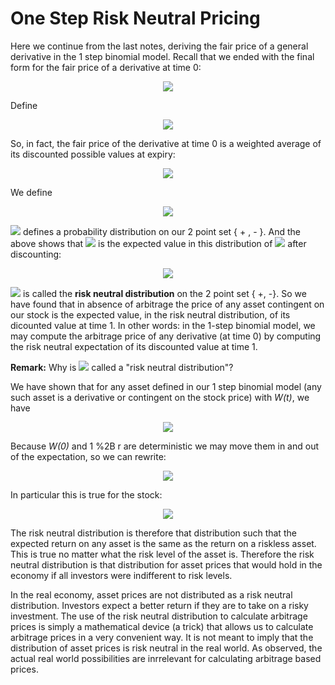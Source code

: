 <h1>One Step Risk Neutral Pricing</h1>
Here we continue from the last notes, deriving the fair price of a general derivative in the 1 step binomial model. Recall that we ended with the final form for the fair price of a derivative at time 0:

<p align="center">
<img src="https://render.githubusercontent.com/render/math?math=D_{0} = \frac{1 %2B r - d}{u - d} \( \frac{D_{1} \( %2B )}{1 %2B r} ) %2B \frac{u - 1 - r}{u - d} \( \frac{D_{1} \( - )}{1 %2B r} )">
</p>

Define

<p align="center">
<img src="https://render.githubusercontent.com/render/math?math=\tilde{p} = \frac{1 %2B r - d}{ u - d} \: \: \text{and} \: \: \tilde{q} = \frac{u - 1 - r}{u - d} \: \: \text{and} \: \: \tilde{p} %2B \tilde{q} = 1">
</p>

So, in fact, the fair price of the derivative at time 0 is a weighted average of its discounted possible values at expiry:

<p align="center">
<img src="https://render.githubusercontent.com/render/math?math=D_{0} = \tilde{p} \( \frac{D_{1} \( %2B )}{1 %2B r} ) %2B \tilde{q} \( \frac{D_{1} \( - )}{1 %2B r} )">
</p>

We define

<p align="center">
<img src="https://render.githubusercontent.com/render/math?math=\tilde{P} = \( \tilde{p} , \tilde{q} )">
</p>

<img src="https://render.githubusercontent.com/render/math?math=\tilde{P}"> defines a probability distribution on our 2 point set { + , - }. And the above shows that <img src="https://render.githubusercontent.com/render/math?math=D_{0}"> is the expected value in this distribution of <img src="https://render.githubusercontent.com/render/math?math=D_{1}"> after discounting:

<p align="center">
<img src="https://render.githubusercontent.com/render/math?math=D_{0} = E^{\tilde{P}} \[ \frac{D_{1}}{1 %2B r} ]">
</p>

<img src="https://render.githubusercontent.com/render/math?math=\tilde{P}"> is called the __risk neutral distribution__ on the 2 point set { +, -}. So we have found that in absence of arbitrage the price of any asset contingent on our stock is the expected value, in the risk neutral distribution, of its dicounted value at time 1. In other words: in the 1-step binomial model, we may compute the arbitrage price of any derivative (at time 0) by computing the risk neutral expectation of its discounted value at time 1.

__Remark:__ Why is <img src="https://render.githubusercontent.com/render/math?math=\tilde{P}"> called a "risk neutral distribution"?

We have shown that for any asset defined in our 1 step binomial model (any such asset is a derivative or contingent on the stock price) with _W(t)_, we have

<p align="center">
<img src="https://render.githubusercontent.com/render/math?math=W \( 0 ) = E^{\tilde{P}} \[ \frac{W \( 1 )}{1 %2B r} ]">
</p>

Because _W(0)_ and 1 %2B r are deterministic we may move them in and out of the expectation, so we can rewrite:

<p align="center">
<img src="https://render.githubusercontent.com/render/math?math=1 %2B r = E^{\tilde{P}} \[ \frac{W \( 1 )}{W \( 0 )} ] = E^{\tilde{P}} \[ \text{Gross} \: \: \text{Return} \: \: \text{of} \: \: W ]">
</p>

In particular this is true for the stock:

<p align="center">
<img src="https://render.githubusercontent.com/render/math?math=1 %2B r = E^{\tilde{P}} \[ \frac{S \( 1 )}{S \( 0 )} ] = E^{\tilde{P}} \[ \text{Gross} \: \: \text{Return} \: \: \text{of} \: \: S ]">
</p>

The risk neutral distribution is therefore that distribution such that the expected return on any asset is the same as the return on a riskless asset. This is true no matter what the risk level of the asset is. Therefore the risk neutral distribution is that distribution for asset prices that would hold in the economy if all investors were indifferent to risk levels.

In the real economy, asset prices are not distributed as a risk neutral distribution. Investors expect a better return if they are to take on a risky investment. The use of the risk neutral distribution to calculate arbitrage prices is simply a mathematical device (a trick) that allows us to calculate arbitrage prices in a very convenient way. It is not meant to imply that the distribution of asset prices is risk neutral in the real world. As observed, the actual real world possibilities are inrrelevant for calculating arbitrage based prices. 
